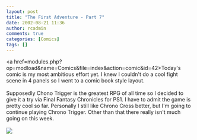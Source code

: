 ```yaml
---
layout: post
title: "The First Adventure - Part 7"
date: 2002-08-21 11:36
author: rcadmin
comments: true
categories: [Comics]
tags: []
---
```

<a href=modules.php?op=modload&name=Comics&file=index&action=comic&id=42>Today's comic</a> is my most ambitious effort yet. I knew I couldn't do a cool fight scene in 4 panels so I went to a comic book style layout. 
<br />
<br />
Supposedly Chono Trigger is the greatest RPG of all time so I decided to give it a try via Final Fantasy Chronicles for PS1. I have to admit the game is pretty cool so far. Personally I still like Chrono Cross better, but I'm going to continue playing Chrono Trigger. Other than that there really isn't much going on this week. <br /><br /><!--more--><img src='http://dl.bitsmack.com/comics/20020821.gif'   />
